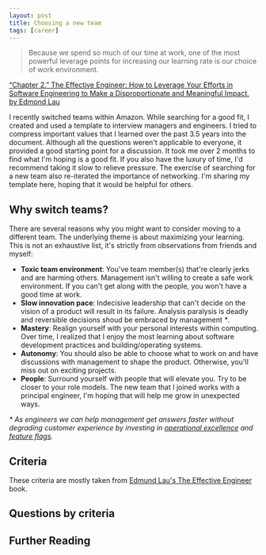 ```yaml
---
layout: post
title: Choosing a new team
tags: [career]
---
```

> Because we spend so much of our time at work, one of the most powerful leverage points for increasing our learning rate is our choice of work environment.  

[“Chapter 2.” The Effective Engineer: How to Leverage Your Efforts in Software Engineering to Make a Disproportionate and Meaningful Impact, by Edmond Lau](https://www.amazon.com/Effective-Engineer-Engineering-Disproportionate-Meaningful/dp/0996128107/ref=sr_1_sc_1?ie=UTF8&qid=1550643410&sr=8-1-spell&keywords=the+effective+engineerin)

I recently switched teams within Amazon. While searching for a good fit, I created and used a template to interview managers and engineers. I tried to compress important values that I learned over the past 3.5 years into the document. Although all the questions weren't applicable to everyone, it provided a good starting point for a discussion. It took me over 2 months to find what I'm hoping is a good fit. If you also have the luxury of time, I'd recommend taking it slow to relieve pressure. The exercise of searching for a new team also re-iterated the importance of networking. I'm sharing my template here, hoping that it would be helpful for others. 

## Why switch teams?
There are several reasons why you might want to consider moving to a different team. The underlying theme is about maximizing your learning. This is not an exhaustive list, it's strictly from observations from friends and myself:
- **Toxic team environment**: You've team member(s) that're clearly jerks and are harming others. Management isn't willing to create a safe work environment. If you can't get along with the people, you won't have a good time at work.
- **Slow innovation pace**: Indecisive leadership that can't decide on the vision of a product will result in its failure. Analysis paralysis is deadly and reversible decisions shoud be embraced by management _*_.
- **Mastery**: Realign yourself with your personal interests within computing. Over time, I realized that I enjoy the most learning about software development practices and building/operating systems. 
- **Autonomy**: You should also be able to choose what to work on and have discussions with management to shape the product. Otherwise, you'll miss out on exciting projects.
- **People**: Surround yourself with people that will elevate you. Try to be closer to your role models. The new team that I joined works with a principal engineer, I'm hoping that will help me grow in unexpected ways.

_* As engineers we can help management get answers faster without degrading customer experience by investing in [operational excellence](https://aws.amazon.com/architecture/well-architected/#Operational_Excellence) and [feature flags](https://martinfowler.com/articles/feature-toggles.html)._

## Criteria

These criteria are mostly taken from [Edmund Lau's The Effective Engineer](https://www.amazon.com/Effective-Engineer-Engineering-Disproportionate-Meaningful/dp/0996128107/ref=sr_1_sc_1?ie=UTF8&qid=1550643410&sr=8-1-spell&keywords=the+effective+engineerin) book. 

## Questions by criteria

## Further Reading